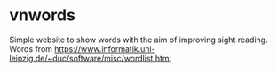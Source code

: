 # vnwords
Simple website to show words with the aim of improving sight reading. Words from https://www.informatik.uni-leipzig.de/~duc/software/misc/wordlist.html
